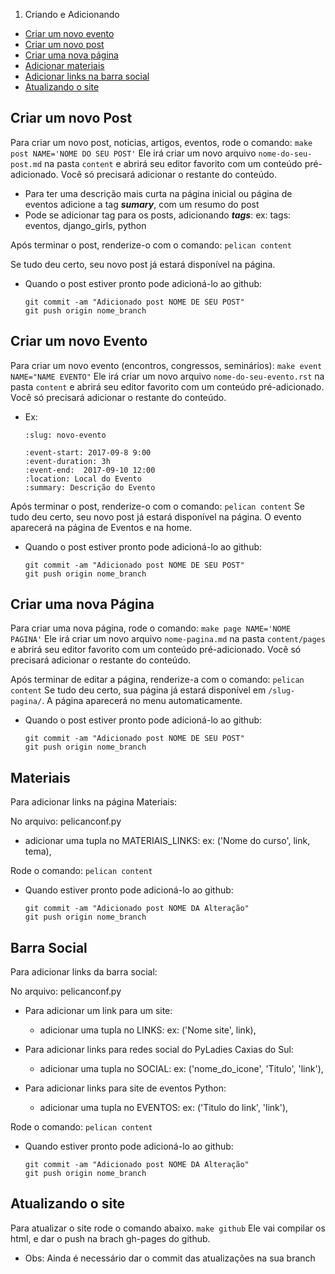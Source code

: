 1. Criando e Adicionando
  * [Criar um novo evento](#criar-um-novo-evento)
  * [Criar um novo post](#criar-um-novo-post)
  * [Criar uma nova página](#criar-uma-nova-página)
  * [Adicionar materiais](#materiais)
  * [Adicionar links na barra social](#barra-social)
  * [Atualizando o site](#atualizando-o-site)


Criar um novo Post
------------------

Para criar um novo post, noticias, artigos, eventos, rode o comando:
    ```
	make post NAME='NOME DO SEU POST'
    ```
Ele irá criar um novo arquivo `nome-do-seu-post.md` na pasta `content` e abrirá seu editor favorito com um conteúdo pré-adicionado.  Você
só precisará adicionar o restante do conteúdo.

* Para ter uma descrição mais curta na página inicial ou página de eventos adicione a tag ***sumary***, com um resumo do post
* Pode se adicionar tag para os posts, adicionando ***tags***:
	ex: tags: eventos, django_girls, python

Após terminar o post, renderize-o com o comando:
    ```
	pelican content
    ```

Se tudo deu certo, seu novo post já estará disponível na página.

* Quando o post estiver pronto pode adicioná-lo ao github:
    ```
	git commit -am "Adicionado post NOME DE SEU POST"
	git push origin nome_branch
    ```

Criar um novo Evento
------------------

Para criar um novo evento (encontros, congressos, seminários):
    ```
	make event NAME="NAME EVENTO"
    ```
Ele irá criar um novo arquivo `nome-do-seu-evento.rst` na pasta `content` e abrirá seu editor favorito com um conteúdo pré-adicionado.  Você
só precisará adicionar o restante do conteúdo.

* Ex:
    ```
    :slug: novo-evento

    :event-start: 2017-09-8 9:00
    :event-duration: 3h
    :event-end:  2017-09-10 12:00
    :location: Local do Evento
    :summary: Descrição do Evento
    ```

Após terminar o post, renderize-o com o comando:
    ```
	pelican content
    ```
Se tudo deu certo, seu novo post já estará disponível na página. O evento aparecerá na página de Eventos e na home.

* Quando o post estiver pronto pode adicioná-lo ao github:
    ```
	git commit -am "Adicionado post NOME DE SEU POST"
	git push origin nome_branch
    ```
Criar uma nova Página
---------------------

Para criar uma nova página, rode o comando:
    ```
	make page NAME='NOME PAGINA'
    ```
Ele irá criar um novo arquivo `nome-pagina.md` na pasta `content/pages` e abrirá seu editor favorito com um conteúdo pré-adicionado.  Você só precisará adicionar o restante do conteúdo.

Após terminar de editar a página, renderize-a com o comando:
    ```
	pelican content
    ```
Se tudo deu certo, sua página já estará disponível em `/slug-pagina/`. A página aparecerá no menu automaticamente.

* Quando o post estiver pronto pode adicioná-lo ao github:
    ```
	git commit -am "Adicionado post NOME DE SEU POST"
	git push origin nome_branch
    ```

Materiais
---------------------

Para adicionar links na página Materiais:

No arquivo: pelicanconf.py

* adicionar uma tupla no MATERIAIS_LINKS:
	ex: ('Nome do curso', link, tema),

Rode o comando:
    ```
	pelican content
    ```
* Quando estiver pronto pode adicioná-lo ao github:
    ```
	git commit -am "Adicionado post NOME DA Alteração"
	git push origin nome_branch

    ```
Barra Social
---------------------

Para adicionar links da barra social:

No arquivo: pelicanconf.py

* Para adicionar um link para um site:
	* adicionar uma tupla no LINKS:
		ex: ('Nome site', link),

* Para adicionar links para redes social do PyLadies Caxias do Sul:
	* adicionar uma tupla no SOCIAL:
			ex: ('nome_do_icone', 'Titulo', 'link'),

* Para adicionar links para site de eventos Python:
	* adicionar uma tupla no EVENTOS:
			ex: ('Titulo do link', 'link'),

Rode o comando:
    ```
	pelican content
    ```
* Quando estiver pronto pode adicioná-lo ao github:
    ```
	git commit -am "Adicionado post NOME DA Alteração"
	git push origin nome_branch
    ```

Atualizando o site
------------------

Para atualizar o site rode o comando abaixo.
    ```
    make github
    ```
Ele vai compilar os html, e dar o push na brach gh-pages do github.

* Obs: Ainda é necessário dar o commit das atualizações na sua branch
